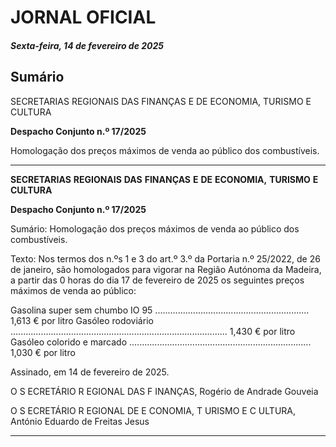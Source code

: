 # JORNAL OFICIAL

##### Sexta-feira, 14 de fevereiro de 2025

## **Sumário**

SECRETARIAS REGIONAIS DAS FINANÇAS E DE ECONOMIA,
TURISMO E CULTURA

**Despacho Conjunto n.º 17/2025**

Homologação dos preços máximos de venda ao público dos combustíveis.




---

**SECRETARIAS** **REGIONAIS** **DAS** **FINANÇAS** **E** **DE** **ECONOMIA,** **TURISMO** **E** **CULTURA**


**Despacho Conjunto n.º 17/2025**


Sumário:
Homologação dos preços máximos de venda ao público dos combustíveis.

Texto:
Nos termos dos n.ºs 1 e 3 do art.º 3.º da Portaria n.º 25/2022, de 26 de janeiro, são homologados para vigorar na Região
Autónoma da Madeira, a partir das 0 horas do dia 17 de fevereiro de 2025 os seguintes preços máximos de venda ao público:


Gasolina super sem chumbo IO 95 ............................................................. 1,613 € por litro
Gasóleo rodoviário ...................................................................................... 1,430 € por litro
Gasóleo colorido e marcado ........................................................................ 1,030 € por litro

Assinado, em 14 de fevereiro de 2025.

O S ECRETÁRIO R EGIONAL DAS F INANÇAS, Rogério de Andrade Gouveia

O S ECRETÁRIO R EGIONAL DE E CONOMIA, T URISMO E C ULTURA, António Eduardo de Freitas Jesus




---
